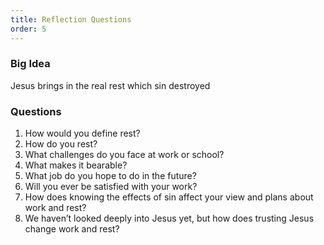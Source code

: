 ```yaml
---
title: Reflection Questions
order: 5
---
```


### Big Idea
Jesus brings in the real rest which sin destroyed

### Questions
1. How would you define rest? 
2. How do you rest? 
3. What challenges do you face at work or school? 
4. What makes it bearable? 
5. What job do you hope to do in the future? 
6. Will you ever be satisfied with your work? 
7. How does knowing the effects of sin affect your view and plans about work and rest?
8. We haven’t looked deeply into Jesus yet, but how does trusting Jesus change work and rest? 
